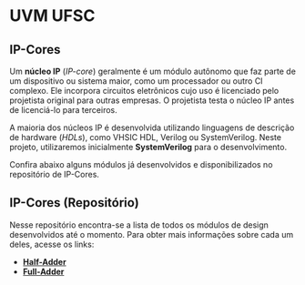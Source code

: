 # UVM UFSC

## IP-Cores

Um **núcleo IP** (_IP-core_) geralmente é um módulo autônomo que faz parte de um dispositivo ou sistema maior, como um processador ou outro CI complexo. Ele incorpora circuitos eletrônicos cujo uso é licenciado pelo projetista original para outras empresas. O projetista testa o núcleo IP antes de licenciá-lo para terceiros.

A maioria dos núcleos IP é desenvolvida utilizando linguagens de descrição de hardware (_HDLs_), como VHSIC HDL, Verilog ou SystemVerilog. Neste projeto, utilizaremos inicialmente **SystemVerilog** para o desenvolvimento.

Confira abaixo alguns módulos já desenvolvidos e disponibilizados no repositório de IP-Cores.

## IP-Cores (Repositório)

Nesse repositório encontra-se a lista de todos os módulos de design desenvolvidos até o momento. Para obter mais informações sobre cada um deles, acesse os links:

- **[Half-Adder](https://github.com/UVM-UFSC/UVM_UFSC/tree/main/full-adder)**
- **[Full-Adder](https://github.com/UVM-UFSC/UVM_UFSC/tree/main/half-adder)**
